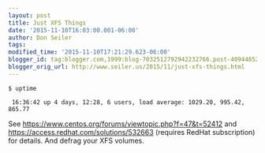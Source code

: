 ```yaml
---
layout: post
title: Just XFS Things
date: '2015-11-10T16:03:00.001-06:00'
author: Don Seiler
tags: 
modified_time: '2015-11-10T17:21:29.623-06:00'
blogger_id: tag:blogger.com,1999:blog-7032512792942232766.post-4094485251647227234
blogger_orig_url: http://www.seiler.us/2015/11/just-xfs-things.html
---
```


```
$ uptime

 16:36:42 up 4 days, 12:28, 6 users, load average: 1029.20, 995.42, 865.77
```

See https://www.centos.org/forums/viewtopic.php?f=47&t=52412 and https://access.redhat.com/solutions/532663 (requires RedHat subscription) for details. And defrag your XFS volumes.
